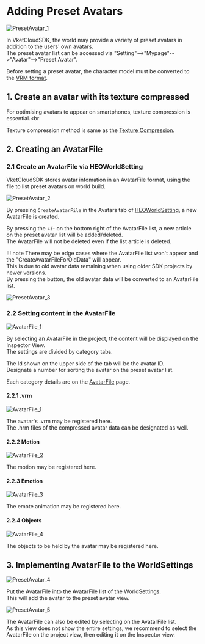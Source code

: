 # Adding Preset Avatars

![PresetAvatar_1](img/PresetAvatar_1.jpg)

In VketCloudSDK, the world may provide a variety of preset avatars in addition to the users' own avatars.<br>
The preset avatar list can be accessed via "Setting"-->"Mypage"-->"Avatar"-->"Preset Avatar".

Before setting a preset avatar, the character model must be converted to the [VRM format](https://vrm.dev/en/vrm/how_to_make_vrm/index).<br>

## 1. Create an avatar with its texture compressed

For optimising avatars to appear on smartphones, texture compression is essential.<br

Texture compression method is same as the [Texture Compression](../heoexporter/he_TextureCompression.md).

## 2. Creating an AvatarFile
### 2.1 Create an AvatarFile via HEOWorldSetting

VketCloudSDK stores avatar infomation in an AvatarFile format, using the file to list preset avatars on world build.

![PresetAvatar_2](./img/PresetAvatar_2.jpg)

By pressing `CreateAvatarFile` in the Avatars tab of [HEOWorldSetting](../HEOComponents/HEOWorldSetting.md), a new AvatarFile is created.

By pressing the +/- on the bottom right of the AvatarFile list, a new article on the preset avatar list will be added/deleted.<br>
The AvatarFile will not be deleted even if the list article is deleted.

!!! note
        There may be edge cases where the AvatarFile list won't appear and the "CreateAvatarFileForOldData" will appear.<br>
        This is due to old avatar data remaining when using older SDK projects by newer versions.<br>
        By pressing the button, the old avatar data will be converted to an AvatarFile list.

![PresetAvatar_3](./img/PresetAvatar_3.jpg)

### 2.2 Setting content in the AvatarFile

![AvatarFile_1](./img/AvatarFile_1.jpg)

By selecting an AvatarFile in the project, the content will be displayed on the Inspector View.<br>
The settings are divided by category tabs.

The Id shown on the upper side of the tab will be the avatar ID. <br>
Designate a number for sorting the avatar on the preset avatar list.

Each category details are on the [AvatarFile](AvatarFile.md) page.

#### 2.2.1 .vrm

![AvatarFile_1](./img/AvatarFile_1.jpg)

The avatar's .vrm may be registered here.<br>
The .hrm files of the compressed avatar data can be designated as well.

#### 2.2.2 Motion

![AvatarFile_2](./img/AvatarFile_2.jpg)

The motion may be registered here.<br>

#### 2.2.3 Emotion

![AvatarFile_3](./img/AvatarFile_3.jpg)

The emote animation may be registered here.<br>

#### 2.2.4 Objects

![AvatarFile_4](./img/AvatarFile_4.jpg)

The objects to be held by the avatar may be registered here.<br>

## 3. Implementing AvatarFile to the WorldSettings

![PresetAvatar_4](./img/PresetAvatar_4.jpg)

Put the AvatarFile into the AvatarFile list of the WorldSettings.<br>
This will add the avatar to the preset avatar view.

![PresetAvatar_5](./img/PresetAvatar_5.jpg)

The AvatarFile can also be edited by selecting on the AvatarFile list.<br>
As this view does not show the entire settings, we recommend to select the AvatarFile on the project view, then editing it on the Inspector view.